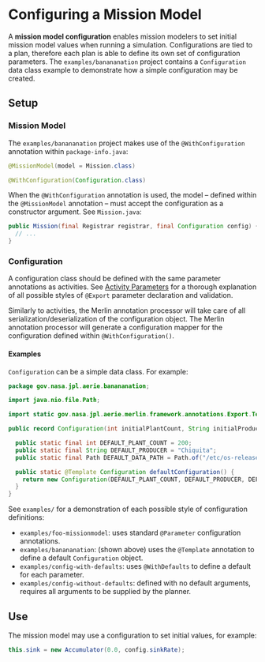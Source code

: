 # Configuring a Mission Model

A **mission model configuration** enables mission modelers to set initial mission model values when running a simulation.
Configurations are tied to a plan, therefore each plan is able to define its own set of configuration parameters.
The `examples/banananation` project contains a `Configuration` data class example to demonstrate how a simple configuration may be created.

## Setup

### Mission Model

The `examples/banananation` project makes use of the `@WithConfiguration` annotation within `package-info.java`:

```java
@MissionModel(model = Mission.class)

@WithConfiguration(Configuration.class)
```

When the `@WithConfiguration` annotation is used, the model – defined within the `@MissionModel` annotation – must accept the configuration as a constructor argument.
See `Mission.java`:

```java
public Mission(final Registrar registrar, final Configuration config) {
  // ...
}
```

### Configuration

A configuration class should be defined with the same parameter annotations as activities.
See [Activity Parameters](activity-parameters.rst) for a thorough explanation of all possible styles of `@Export` parameter declaration and validation.

Similarly to activities, the Merlin annotation processor will take care of all serialization/deserialization of the configuration object.
The Merlin annotation processor will generate a configuration mapper for the configuration defined within `@WithConfiguration()`.

#### Examples

`Configuration` can be a simple data class. For example:

```java
package gov.nasa.jpl.aerie.banananation;

import java.nio.file.Path;

import static gov.nasa.jpl.aerie.merlin.framework.annotations.Export.Template;

public record Configuration(int initialPlantCount, String initialProducer, Path initialDataPath) {

  public static final int DEFAULT_PLANT_COUNT = 200;
  public static final String DEFAULT_PRODUCER = "Chiquita";
  public static final Path DEFAULT_DATA_PATH = Path.of("/etc/os-release");

  public static @Template Configuration defaultConfiguration() {
    return new Configuration(DEFAULT_PLANT_COUNT, DEFAULT_PRODUCER, DEFAULT_DATA_PATH);
  }
}
```

See `examples/` for a demonstration of each possible style of configuration definitions:
- `examples/foo-missionmodel`: uses standard `@Parameter` configuration annotations.
- `examples/banananation`: (shown above) uses the `@Template` annotation to define a default `Configuration` object.
- `examples/config-with-defaults`: uses `@WithDefaults` to define a default for each parameter.
- `examples/config-without-defaults`: defined with no default arguments, requires all arguments to be supplied by the planner.

## Use

The mission model may use a configuration to set initial values, for example:

```java
this.sink = new Accumulator(0.0, config.sinkRate);
```
